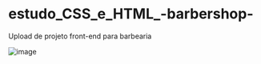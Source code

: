 # estudo_CSS_e_HTML_-barbershop-
Upload de projeto front-end para barbearia

![image](https://github.com/FillipePR/estudo_CSS_e_HTML_-barbershop-/assets/47336949/ad34a2a1-7dc4-4b4c-906a-14ccec1b50db)
